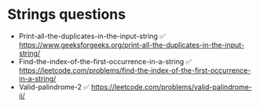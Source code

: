 # Strings questions

* Print-all-the-duplicates-in-the-input-string ✅ https://www.geeksforgeeks.org/print-all-the-duplicates-in-the-input-string/  
* Find-the-index-of-the-first-occurrence-in-a-string ✅ https://leetcode.com/problems/find-the-index-of-the-first-occurrence-in-a-string/
* Valid-palindrome-2 ✅ https://leetcode.com/problems/valid-palindrome-ii/
